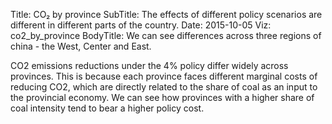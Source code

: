 ﻿Title: CO₂ by province
SubTitle: The effects of different policy scenarios are different in different parts of the country.
Date: 2015-10-05
Viz: co2_by_province
BodyTitle: We can see differences across three regions of china - the West, Center and East.

CO2 emissions reductions under the 4% policy differ widely across provinces.
This is because each province faces different marginal costs of reducing CO2, which are
directly related to the share of coal as an input to the provincial economy.
We can see how provinces with a higher share of coal intensity tend to bear a higher
policy cost.



